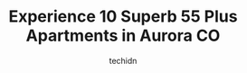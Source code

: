---
layout: ampstory
image: https://i0.wp.com/www.depkes.org/wp-content/uploads/2023/06/55-plus-apartments-0-in-aurora-co-1685829551.jpeg?resize=640,853
author: techidn
featured: false
description: Discover the impressive array of 55 Plus Apartments options in Aurora CO, where you can find 10 of the largest 55 Plus Apartments establishments in the area. From renowned classics to hidden
title: Experience 10 Superb 55 Plus Apartments in Aurora CO
cover:
   title: Experience 10 Superb 55 Plus Apartments in Aurora CO
   subtitle: Rickpate
   background: https://www.depkes.org/wp-content/uploads/2023/06/55-plus-apartments-0-in-aurora-co-1685829551.jpeg

pages: 
 - layout: thirds
   top: <h1>#1 Garden Plaza at Aurora</h1>
   bottom: "<p>My mom made her decision to move to Independent living at Garden Plaza this last summer. She lived alone for several years after my dads passing, and she started to feel </p>"
   background: https://www.depkes.org/wp-content/uploads/2023/06/55-plus-apartments-1-in-aurora-co-1685829551.jpeg
   backgroundblur: true
 - layout: thirds
   top: <h1>#2 Overture Central Park</h1>
   bottom: "<p>Overture Central Park is the best place to live.  Ive lived here for 7 years and its the best decision I could have ever made.  We have the very best Manager withou</p>"
   background: https://www.depkes.org/wp-content/uploads/2023/06/55-plus-apartments-2-in-aurora-co-1685829552.jpeg
   cta:
      link: https://www.depkes.org/blog/experience-10-superb-55-plus-apartments-in-aurora-co/
      text: Experience 10 Superb 55 Plus Apartments in Aurora CO
 - layout: thirds
   top: <h1>#3 Village At Westerly Creek</h1>
   bottom: "<p>10827 E Kentucky Ave, Aurora, CO 80012, United States</p>"
   background: https://www.depkes.org/wp-content/uploads/2023/06/55-plus-apartments-3-in-aurora-co-1685829552.jpeg
   cta:
      link: https://www.depkes.org/blog/experience-10-superb-55-plus-apartments-in-aurora-co/
      text: Experience 10 Superb 55 Plus Apartments in Aurora CO
 - layout: thirds
   top: <h1>#4 Affinity at Copperleaf</h1>
   bottom: "<p>22000 E Quincy Ave, Aurora, CO 80015, United States</p>"
   background: https://images.unsplash.com/photo-1608411404720-c8f0417bcdba?ixlib=rb-4.0.3&ixid=MnwxMjA3fDB8MHxwaG90by1wYWdlfHx8fGVufDB8fHx8&auto=format&fit=crop&w=640&h=853&q=80
   cta:
      link: https://www.depkes.org/blog/experience-10-superb-55-plus-apartments-in-aurora-co/
      text: Experience 10 Superb 55 Plus Apartments in Aurora CO
 - layout: thirds
   top: <h1>#5 Pinewood Lodge</h1>
   bottom: "<p>200 S Ironton St Ofc, Aurora, CO 80012, United States</p>"
   background: https://images.unsplash.com/photo-1462556791646-c201b8241a94?ixlib=rb-4.0.3&ixid=MnwxMjA3fDB8MHxwaG90by1wYWdlfHx8fGVufDB8fHx8&auto=format&fit=crop&w=640&h=853&q=80
   cta:
      link: https://www.depkes.org/blog/experience-10-superb-55-plus-apartments-in-aurora-co/
      text: Experience 10 Superb 55 Plus Apartments in Aurora CO
 - layout: thirds
   top: <h1>#6 Bella Vita</h1>
   bottom: "<p>1470 S Havana St, Aurora, CO 80012, United States</p>"
   background: https://images.unsplash.com/photo-1613843873231-1447db182f97?ixlib=rb-4.0.3&ixid=MnwxMjA3fDB8MHxwaG90by1wYWdlfHx8fGVufDB8fHx8&auto=format&fit=crop&w=640&h=853&q=80
   cta:
      link: https://www.depkes.org/blog/experience-10-superb-55-plus-apartments-in-aurora-co/
      text: Experience 10 Superb 55 Plus Apartments in Aurora CO
 - layout: thirds
   top: <h1>#7 Cherry Creek Retirement Village</h1>
   bottom: "<p>14555 E Hampden Ave, Aurora, CO 80014, United States</p>"
   background: https://images.unsplash.com/photo-1534312527009-56c7016453e6?ixlib=rb-4.0.3&ixid=MnwxMjA3fDB8MHxwaG90by1wYWdlfHx8fGVufDB8fHx8&auto=format&fit=crop&w=640&h=853&q=80
   cta:
      link: https://www.depkes.org/blog/experience-10-superb-55-plus-apartments-in-aurora-co/
      text: Experience 10 Superb 55 Plus Apartments in Aurora CO
 - layout: thirds
   middle: Continue reading...
   background: https://images.unsplash.com/photo-1527067829737-402993088e6b?ixlib=rb-4.0.3&ixid=MnwxMjA3fDB8MHxwaG90by1wYWdlfHx8fGVufDB8fHx8&auto=format&fit=crop&w=640&h=853&q=80
   cta:
      link: https://www.depkes.org/blog/experience-10-superb-55-plus-apartments-in-aurora-co/
      text: Experience 10 Superb 55 Plus Apartments in Aurora CO
      
---